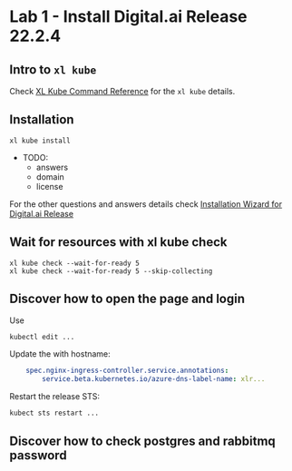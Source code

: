 
# Lab 1 - Install Digital.ai Release 22.2.4

## Intro to `xl kube`

Check [XL Kube Command Reference](https://docs.digital.ai/bundle/devops-release-version-v.22.3/page/release/operator/xl-kube.html) for the `xl kube` details.

## Installation

```shell
xl kube install
```

- TODO:
  - answers
  - domain
  - license

For the other questions and answers details check [Installation Wizard for Digital.ai Release](https://docs.digital.ai/bundle/devops-release-version-v.22.3/page/release/operator/xl-op-install-wizard-release.html)

## Wait for resources with xl kube check

```shell
xl kube check --wait-for-ready 5
xl kube check --wait-for-ready 5 --skip-collecting
```

## Discover how to open the page and login

Use

```shell
kubectl edit ...
```

Update the with hostname:

```yaml
    spec.nginx-ingress-controller.service.annotations:
        service.beta.kubernetes.io/azure-dns-label-name: xlr...
```

Restart the release STS:

```shell
kubect sts restart ...
```

## Discover how to check postgres and rabbitmq password
